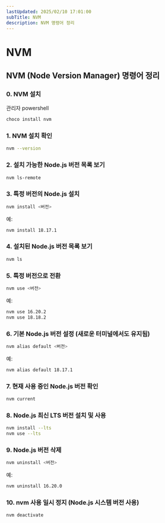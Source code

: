 ```yaml
---
lastUpdated: 2025/02/10 17:01:00
subTitle: NVM
description: NVM 명령어 정리
---
```


# NVM

## NVM (Node Version Manager) 명령어 정리

### 0. **NVM 설치**
관리자 powershell
```sh
choco install nvm
```

### 1. **NVM 설치 확인**  
```sh
nvm --version
```

### 2. **설치 가능한 Node.js 버전 목록 보기**  
```sh
nvm ls-remote
```

### 3. **특정 버전의 Node.js 설치**  
```sh
nvm install <버전>
```
예:  
```sh
nvm install 18.17.1
```

### 4. **설치된 Node.js 버전 목록 보기**  
```sh
nvm ls
```

### 5. **특정 버전으로 전환**  
```sh
nvm use <버전>
```
예:  
```sh
nvm use 16.20.2
nvm use 18.18.2
```

### 6. **기본 Node.js 버전 설정 (새로운 터미널에서도 유지됨)**  
```sh
nvm alias default <버전>
```
예:  
```sh
nvm alias default 18.17.1
```

### 7. **현재 사용 중인 Node.js 버전 확인**  
```sh
nvm current
```

### 8. **Node.js 최신 LTS 버전 설치 및 사용**  
```sh
nvm install --lts
nvm use --lts
```

### 9. **Node.js 버전 삭제**  
```sh
nvm uninstall <버전>
```
예:  
```sh
nvm uninstall 16.20.0
```

### 10. **nvm 사용 일시 정지 (Node.js 시스템 버전 사용)**  
```sh
nvm deactivate
```
